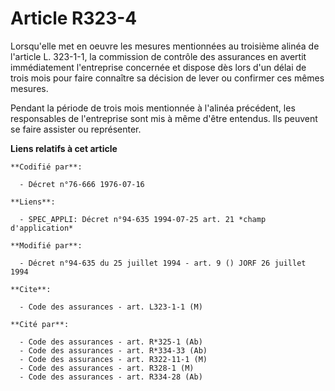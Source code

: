 # Article R323-4

Lorsqu'elle met en oeuvre les mesures mentionnées au troisième alinéa de l'article L. 323-1-1, la commission de contrôle des
assurances en avertit immédiatement l'entreprise concernée et dispose dès lors d'un délai de trois mois pour faire connaître
sa décision de lever ou confirmer ces mêmes mesures.

Pendant la période de trois mois mentionnée à l'alinéa précédent, les responsables de l'entreprise sont mis à même d'être
entendus. Ils peuvent se faire assister ou représenter.

**Liens relatifs à cet article**

	**Codifié par**:

	  - Décret n°76-666 1976-07-16

	**Liens**:

	  - SPEC_APPLI: Décret n°94-635 1994-07-25 art. 21 *champ d'application*

	**Modifié par**:

	  - Décret n°94-635 du 25 juillet 1994 - art. 9 () JORF 26 juillet 1994

	**Cite**:

	  - Code des assurances - art. L323-1-1 (M)

	**Cité par**:

	  - Code des assurances - art. R*325-1 (Ab)
	  - Code des assurances - art. R*334-33 (Ab)
	  - Code des assurances - art. R322-11-1 (M)
	  - Code des assurances - art. R328-1 (M)
	  - Code des assurances - art. R334-28 (Ab)
